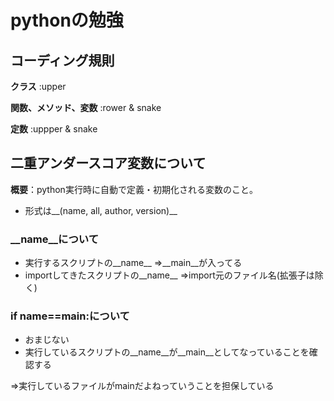 # pythonの勉強

## コーディング規則
**クラス** :upper

**関数、メソッド、変数** :rower & snake

**定数** :uppper & snake


## 二重アンダースコア変数について
**概要**：python実行時に自動で定義・初期化される変数のこと。
- 形式は__(name, all, author, version)__

### __name__について
 - 実行するスクリプトの__name__
 ⇒__main__が入ってる
 - importしてきたスクリプトの__name__
 ⇒import元のファイル名(拡張子は除く)

### if __name__==__main__:について
- おまじない
- 実行しているスクリプトの__name__が__main__としてなっていることを確認する

⇒実行しているファイルがmainだよねっていうことを担保している